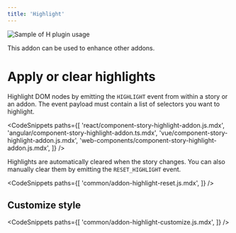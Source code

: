 ```yaml
---
title: 'Highlight'
---
```


![Sample of H plugin usage](highlight.png)

This addon can be used to enhance other addons.

# Apply or clear highlights

Highlight DOM nodes by emitting the `HIGHLIGHT` event from within a story or an addon. The event payload must contain a list of selectors you want to highlight.

<!-- prettier-ignore-start -->

<CodeSnippets
  paths={[
    'react/component-story-highlight-addon.js.mdx',
    'angular/component-story-highlight-addon.ts.mdx',
    'vue/component-story-highlight-addon.js.mdx',
    'web-components/component-story-highlight-addon.js.mdx',
  ]}
/>

<!-- prettier-ignore-end -->

Highlights are automatically cleared when the story changes. You can also manually clear them by emitting the `RESET_HIGHLIGHT` event.

<!-- prettier-ignore-start -->

<CodeSnippets
  paths={[
    'common/addon-highlight-reset.js.mdx',
  ]}
/>

<!-- prettier-ignore-end -->

## Customize style

<!-- prettier-ignore-start -->

<CodeSnippets
  paths={[
    'common/addon-highlight-customize.js.mdx',
  ]}
/>

<!-- prettier-ignore-end -->
